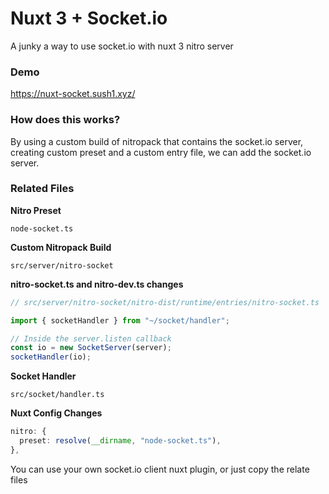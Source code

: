 # Nuxt 3 + Socket.io

A junky a way to use socket.io with nuxt 3 nitro server

### Demo
https://nuxt-socket.sush1.xyz/

### How does this works?
By using a custom build of nitropack that contains the socket.io server, creating custom preset and a custom entry file, we can add the socket.io server.

### Related Files

**Nitro Preset**
```
node-socket.ts
```

**Custom Nitropack Build**
```
src/server/nitro-socket
```
**nitro-socket.ts and nitro-dev.ts changes**
```ts
// src/server/nitro-socket/nitro-dist/runtime/entries/nitro-socket.ts

import { socketHandler } from "~/socket/handler";

// Inside the server.listen callback
const io = new SocketServer(server);
socketHandler(io);
```

**Socket Handler**
```
src/socket/handler.ts
```

**Nuxt Config Changes**
```ts
nitro: {
  preset: resolve(__dirname, "node-socket.ts"),
},
```

You can use your own socket.io client nuxt plugin, or just copy the relate files

